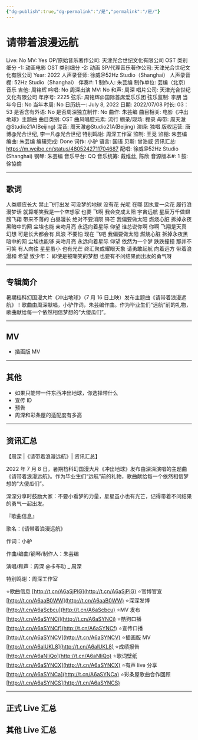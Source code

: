 ```yaml
---
{"dg-publish":true,"dg-permalink":"/是","permalink":"/是/"}
---
```



# 请带着浪漫远航

Live: No
MV: Yes
OP/原始音乐著作公司: 天津光合世纪文化有限公司
OST 类别细分 -1: 动画电影
OST 类别细分 -2: 动画
SP/代理音乐著作公司: 天津光合世纪文化有限公司
Year: 2022
人声录音师: 徐威@52Hz Studio（Shanghai）
人声录音棚: 52Hz Studio（Shanghai）
伴奏#: 1
制作人: 朱芸编
制作单位: 芸编（北京）音乐
吉他: 周铭辉
吟唱: No
周深出演 MV: No
和声: 周深
唱片公司: 天津光合世纪文化有限公司
年序号: 2225
弦乐: 周铭辉@国际首席爱乐乐团
弦乐监制: 李朋
当年今日: No
当年本周: No
日历统一: July 8, 2022
日期: 2022/07/08
时长: 03：53
是否含有外语: No
是否周深独立制作: No
曲作: 朱芸编
曲目相关: 电影《冲出地球》主题曲
曲目类别: OST
曲风唱腔元素: 流行
棚录/现场: 棚录
母带: 周天澈@Studio21A(Beijing)
混音: 周天澈@Studio21A(Beijing)
演绎: 独唱
版权运营: 唐博@光合世纪, 李一凡@光合世纪
特别鸣谢: 周深工作室
监制: 王竞
监棚: 朱芸编
编曲: 朱芸编
编辑完成: Done
词作: 小驴
语言: 国语
贝斯: 曾浩威
资讯汇总: https://m.weibo.cn/status/4805242711704687
配唱: 徐威@52Hz Studio (Shanghai)
钢琴: 朱芸编
音乐平台: QQ
音乐统筹: 戴维丝, 陈欣
音源版本#: 1
鼓: 徐協倫

---

## 歌词

人类顺应长大 禁止飞行出发
可没梦的地球 没有花
光呢 在哪
固执爱一朵花 履行浪漫梦话
就算嘲笑我是一个空想家
也要 飞啊
我会变成太阳 宇宙远航
星辰万千做翅膀飞翔
带来不落的 白昼漫长
绝对不要消陨 锋芒
我偏要做太阳 燃烧心脏
拆掉永夜黑暗中的网
尘埃也能 亲吻月亮
永远向着星际 仰望
谁总说你啊 你啊
飞翔是天真 幻想
可是长大都会有
风浪 不要怕
现在 飞吧
我偏要做太阳 燃烧心脏
拆掉永夜黑暗中的网
尘埃也能够 亲吻月亮
永远向着星际 仰望
依然为一个梦 跌跌撞撞
那并不可笑 有人向往
星星虽小 也有光芒
终汇聚成耀眼天象
请勇敢起航 向着远方
带着浪漫和 希望
致少年：
即使是被嘲笑的梦想
也要有不问结果而出发的勇气呀

---

## 专辑简介

暑期档科幻国漫大片《冲出地球》（7 月 16 日上映）发布主题曲《请带着浪漫远航》！歌曲由周深献唱，小驴作词，朱芸编作曲。作为毕业生们“远航”前的礼物，歌曲献给每一个依然相信梦想的“大傻瓜们”。

---

## MV

- 插画版 MV

---

## 其他

- 如果只能带一件东西冲出地球，你选择带什么
- 宣传 ID
- 预告
- 周深和彩条屋的适配度有多高

---

## 资讯汇总

【周深 |《请带着浪漫远航》| 资讯汇总】

   2022 年 7 月 8 日，暑期档科幻国漫大片《冲出地球》发布由深深演唱的主题曲《请带着浪漫远航》。作为毕业生们“远航”前的礼物，歌曲献给每一个依然相信梦想的“大傻瓜们”。

  深深分享时鼓励大家：不要小看梦的力量，星星虽小也有光芒，记得带着不问结果的勇气一起出发。

『歌曲信息』

歌名：《请带着浪漫远航》

作词：小驴

作曲/编曲/钢琴/制作人：朱芸编

演唱/和声：周深 @卡布叻 _ 周深

特别鸣谢：周深工作室

⭐️歌曲信息 [http://t.cn/A6aSjPIG](http://t.cn/A6aSjPIG)
⭐️官博官宣 [http://t.cn/A6aaB0WW](http://t.cn/A6aaB0WW)
⭐️深深发博 [http://t.cn/A6aScbcu](http://t.cn/A6aScbcu)
⭐️MV 发布 [http://t.cn/A6aSYNCi](http://t.cn/A6aSYNCi)
⭐️酷狗口播 [http://t.cn/A6aSYNCf](http://t.cn/A6aSYNCf)
⭐️宣传口播 [http://t.cn/A6aSYNCV](http://t.cn/A6aSYNCV)
⭐️插画版 MV [http://t.cn/A6alUKL8](http://t.cn/A6alUKL8)
⭐️成绩报告 [http://t.cn/A6aNIiQo](http://t.cn/A6aNIiQo)
⭐️歌词壁纸 [http://t.cn/A6aSYNCX](http://t.cn/A6aSYNCX)
⭐️有声 live 分享 [http://t.cn/A6aSYNCa](http://t.cn/A6aSYNCa)
⭐️彩条屋歌曲合作回顾 [http://t.cn/A6aSYNCS](http://t.cn/A6aSYNCS)

---

## 正式 Live 汇总

## 其他 Live 汇总
